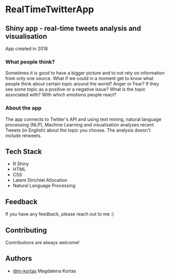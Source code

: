 # RealTimeTwitterApp

## Shiny app - real-time tweets analysis and visualisation

App created in 2018

### What people think?

Sometimes it is good to have a bigger picture and to not rely on information from only one source. What if we could in a
moment get to know what people think about certain topic around the world? Anger or Fear? If they see some topic as a
positive or a negative issue? What is the topic associated with? With which emotions people react?

### About the app

The app connects to Twitter's API and using text mining, natural language processing (NLP), Machine Learning and
visualisation analyses recent Tweets (in English) about the topic you choose. The analysis doesn't include retweets.

## Tech Stack

- R Shiny
- HTML
- CSS
- Latent Dirichlet Allocation
- Natural Language Processing

## Feedback

If you have any feedback, please reach out to me :)

## Contributing

Contributions are always welcome!

## Authors

- [@m-kortas](https://www.github.com/m-kortas) Magdalena Kortas
